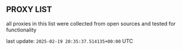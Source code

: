 ## PROXY LIST

all proxies in this list were collected from open sources and tested for functionality

last update: `2025-02-19 20:35:37.514135+00:00` UTC